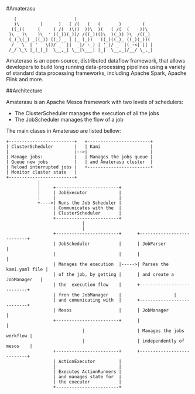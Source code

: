 #Amaterasu

       (                      )
       )\        )      )   ( /(   (   (       )        (
      ((_)(     (     ( /(  )\()  ))\  )(   ( /(  (    ))\
     )\ _ )\    )\  ' )(_))(_))/ /((_)(()\  )(_)) )\  /((_)
     (_)_\(_) _((_)) ((_) _ | |_ (_))   ((_)((_)_ ((_)(_))(
      / _ \  | '   \()/ _` ||  _|/ -_) | '_|/ _` |(_-<| || |
     /_/ \_\ |_|_|_|  \__,_| \__|\___| |_|  \__,_|/__/ \_,_|

Amateraso is an open-source, distributed dataflow framework, that allows developers to build long running data-processing pipelines using a variety of standard data processing frameworks, including Apache Spark, Apache Flink and more.

##Architecture

Amaterasu is an Apache Mesos framework with two levels of schedulers:

* The ClusterScheduler manages the execution of all the jobs
* The JobScheduler manages the flow of a job

The main clases in Amateraso are listed bellow:

    +-------------------------+   +------------------------+
    | ClusterScheduler        |   | Kami                   |
    |                         |-->|                        |
    | Manage jobs:            |   | Manages the jobs queue |
    | Queue new jobs          |   | and Amaterasu cluster  |
    | Reload interrupted jobs |   +------------------------+
    | Monitor cluster state   |
    +-------------------------+
                |
                |     +------------------------+
                |     | JobExecutor            |
                |     |                        |
                +---->| Runs the Job Scheduler |
                      | Communicates with the  |
                      | ClusterScheduler       |
                      +------------------------+
                                 |
                                 |
                      +------------------------+      +---------------------------+                      
                      | JobScheduler           |      | JobParser                 |
                      |                        |      |                           |
                      | Manages the execution  |----->| Parses the kami.yaml file |
                      | of the job, by getting |      | and create a JobManager   |
                      | the  execution flow    |      +---------------------------+
                      | fron the JobManager    |                    |
                      | and comunicating with  |      +---------------------------+
                      | Mesos                  |      | JobManager                |                      
                      +------------------------+      |                           |
                                 |                    | Manages the jobs workflow |
                                 |                    | independently of mesos    |
                      +------------------------+      +---------------------------+
                      | ActionExecutor         |
                      |                        |
                      | Executes ActionRunners |
                      | and manages state for  |
                      | the executor           |
                      +------------------------+